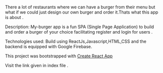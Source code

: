 There a lot of restaurants where we can have a burger from their menu but what if we could just design our own burger and order it.Thats what this app is about .

Description: 
My-burger app is a fun SPA (Single Page Application) to build and order a burger of your choice facilitating register and login for users .

Technologies used: 
Build using ReactJs,Javascript,HTML,CSS and the backend is equipped with Google Firebase.

This project was bootstrapped with [Create React App](https://github.com/facebook/create-react-app)

Visit the link given in index file .